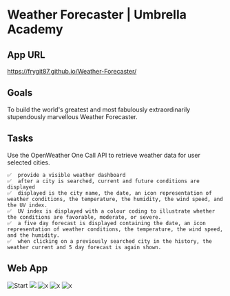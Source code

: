 # **Weather Forecaster | Umbrella Academy**

## **App URL**

https://frygit87.github.io/Weather-Forecaster/

## **Goals**

To build the world's greatest and most fabulously extraordinarily stupendously marvellous Weather Forecaster.

## **Tasks**

Use the OpenWeather One Call API to retrieve weather data for user selected cities.

    ✅  provide a visible weather dashboard
    ✅  after a city is searched, current and future conditions are displayed
    ✅  displayed is the city name, the date, an icon representation of weather conditions, the temperature, the humidity, the wind speed, and the UV index.
    ✅  UV index is displayed with a colour coding to illustrate whether the conditions are favorable, moderate, or severe.
    ✅  a five day forecast is displayed containing the date, an icon representation of weather conditions, the temperature, the wind speed, and the humidity.
    ✅  when clicking on a previously searched city in the history, the weather current and 5 day forecast is again shown.

## **Web App**

![Start ](/img/.png)
![](/img/.png)
![x](/img/.png)
![x](/img/.png)
![x](/img/.png)
